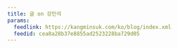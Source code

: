 ```yaml
---
title: 글 on 강민석
params:
  feedlink: https://kangminsuk.com/ko/blog/index.xml
  feedid: cea8a28b37e8855ad2523228ba729d05
---
```

